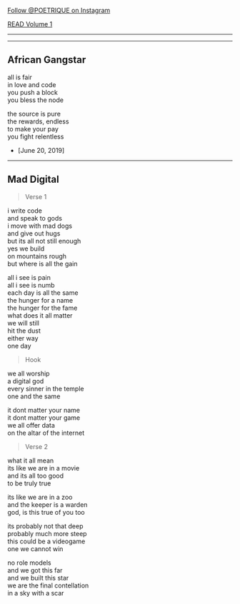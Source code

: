 <head>
  <meta name="author" content="Ninte Dangana">
  <meta name="description" 
      content="A delectable presentation of thought, meandering dreams, and surreal imagination. The artistry of Amongstus, presented by Poetrique">
</head>

[Follow @POETRIQUE on Instagram](https://instagram.com/poetrique)  

[READ Volume 1](./archive/volume1.md)  

- - -
- - -

## African Gangstar

all is fair  
in love and code  
you push a block  
you bless the node  

the source is pure  
the rewards, endless  
to make your pay  
you fight relentless

* [June 20, 2019]  

- - -

## Mad Digital

> Verse 1

i write code  
and speak to gods  
i move with mad dogs  
and give out hugs  
but its all not still enough  
yes we build  
on mountains rough  
but where is all the gain  

all i see is pain  
all i see is numb  
each day is all the same  
the hunger for a name  
the hunger for the fame  
what does it all matter  
we will still  
hit the dust  
either way  
one day

> Hook

we all worship  
a digital god  
every sinner in the temple  
one and the same  

it dont matter your name  
it dont matter your game  
we all offer data  
on the altar of the internet

> Verse 2

what it all mean  
its like we are in a movie  
and its all too good  
to be truly true  

its like we are in a zoo  
and the keeper is a warden  
god, is this true of you too  

its probably not that deep  
probably much more steep  
this could be a videogame  
one we cannot win  

no role models  
and we got this far  
and we built this star  
we are the final contellation  
in a sky with a scar  